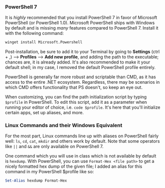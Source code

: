 ### PowerShell 7
It is *highly* recommended that you install PowerShell 7 in favor of Microsoft PowerShell (or PowerShell 1.0). Microsoft PowerShell ships with Windows by default and is missing *many* features compared to PowerShell 7.
Install it with the following command:

```bash
winget install Microsoft.Powershell
```

Post-installation, be sure to add it to your Terminal by going to **Settings** (ctrl + ,) --> **Profiles** --> **Add new profile**, and adding the path to the executable; chances are, it is already added. It's also recommended to make it your default shell; in my case, I removed the default PowerShell profile entirely. 

PowerShell is generally far more robust and scriptable than CMD, as it has access to the entire .NET ecosystem. Regardless, there may be scenarios in which CMD offers functionality that PS doesn't, so keep an eye out.

When customizing, you can find the path initialization script by typing `$profile` in PowerShell. To edit this script, add it as a parameter when running your editor of choice, i.e. `code $profile`. It's here that you'll initialize certain apps, set up aliases, and more.

### Linux Commands and their Windows Equivalent
For the most part, Linux commands line up with aliases on PowerShell fairly well: `ls`, `cd`, `cat`, `mkdir` and others work by default. Note that some operators like `||` and `&&` are only available on PowerShell 7.

One command which you will use in class which is not available by default is `hexdump`. With PowerShell, you can use `Format-Hex <file path>` to get a nicely formatted hex dump of the given file; I added an alias for this command in my PowerShell $profile like so: 

```ps1
Set-Alias hexdump Format-Hex
``` 
